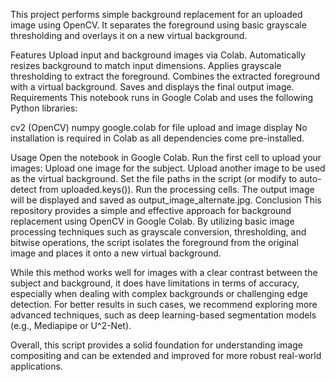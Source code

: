 This project performs simple background replacement for an uploaded image using OpenCV. It separates the foreground using basic grayscale thresholding and overlays it on a new virtual background.

Features
Upload input and background images via Colab.
Automatically resizes background to match input dimensions.
Applies grayscale thresholding to extract the foreground.
Combines the extracted foreground with a virtual background.
Saves and displays the final output image.
Requirements
This notebook runs in Google Colab and uses the following Python libraries:

cv2 (OpenCV)
numpy
google.colab for file upload and image display
No installation is required in Colab as all dependencies come pre-installed.

Usage
Open the notebook in Google Colab.
Run the first cell to upload your images:
Upload one image for the subject.
Upload another image to be used as the virtual background.
Set the file paths in the script (or modify to auto-detect from uploaded.keys()).
Run the processing cells.
The output image will be displayed and saved as output_image_alternate.jpg.
Conclusion
This repository provides a simple and effective approach for background replacement using OpenCV in Google Colab. By utilizing basic image processing techniques such as grayscale conversion, thresholding, and bitwise operations, the script isolates the foreground from the original image and places it onto a new virtual background.

While this method works well for images with a clear contrast between the subject and background, it does have limitations in terms of accuracy, especially when dealing with complex backgrounds or challenging edge detection. For better results in such cases, we recommend exploring more advanced techniques, such as deep learning-based segmentation models (e.g., Mediapipe or U^2-Net).

Overall, this script provides a solid foundation for understanding image compositing and can be extended and improved for more robust real-world applications.
